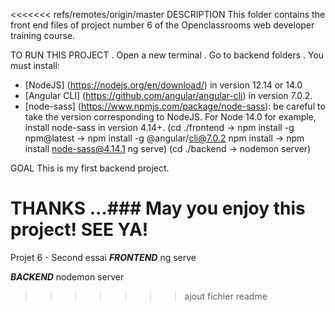 <<<<<<< refs/remotes/origin/master
DESCRIPTION
This folder contains the front end files of project number 6 of the Openclassrooms web developer training course.

TO RUN THIS PROJECT
. Open a new terminal 
. Go to backend folders 
. You must install:
  - [NodeJS] (https://nodejs.org/en/download/) in version 12.14 or 14.0
  - [Angular CLI] (https://github.com/angular/angular-cli) in version 7.0.2.
  - [node-sass] (https://www.npmjs.com/package/node-sass): be careful to take the version corresponding to NodeJS. For Node 14.0 for example, install node-sass in version 4.14+.
(cd ./frontend -> npm install -g npm@latest -> npm install -g @angular/cli@7.0.2
npm install  -> npm install node-sass@4.14.1
ng serve)
(cd ./backend -> nodemon server)

GOAL
This is my first backend project.

THANKS ...###
May you enjoy this project! SEE YA!
=======
Projet 6 - Second essai
**_FRONTEND_**
ng serve

**_BACKEND_**
nodemon server
>>>>>>> ajout fichier readme
